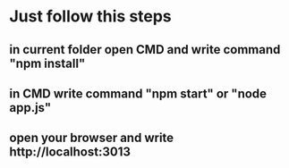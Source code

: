 # Just follow this steps

##  in current folder open CMD and write command "npm install"

##  in CMD write command "npm start" or "node app.js"

##  open your browser and write http://localhost:3013